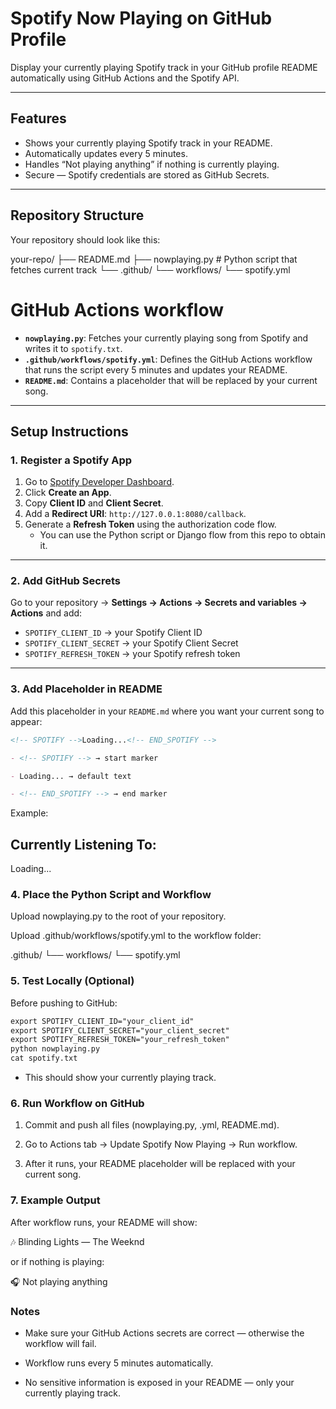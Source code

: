 # Spotify Now Playing on GitHub Profile

Display your currently playing Spotify track in your GitHub profile README automatically using GitHub Actions and the Spotify API.

---

## Features

- Shows your currently playing Spotify track in your README.
- Automatically updates every 5 minutes.
- Handles “Not playing anything” if nothing is currently playing.
- Secure — Spotify credentials are stored as GitHub Secrets.

---

## Repository Structure

Your repository should look like this:

your-repo/
├── README.md
├── nowplaying.py # Python script that fetches current track
└── .github/
      └── workflows/
             └── spotify.yml

# GitHub Actions workflow

- **`nowplaying.py`**: Fetches your currently playing song from Spotify and writes it to `spotify.txt`.
- **`.github/workflows/spotify.yml`**: Defines the GitHub Actions workflow that runs the script every 5 minutes and updates your README.
- **`README.md`**: Contains a placeholder that will be replaced by your current song.

---

## Setup Instructions

### 1. Register a Spotify App

1. Go to [Spotify Developer Dashboard](https://developer.spotify.com/dashboard/applications).
2. Click **Create an App**.
3. Copy **Client ID** and **Client Secret**.
4. Add a **Redirect URI**: `http://127.0.0.1:8080/callback`.
5. Generate a **Refresh Token** using the authorization code flow.
   - You can use the Python script or Django flow from this repo to obtain it.

---

### 2. Add GitHub Secrets

Go to your repository → **Settings → Actions → Secrets and variables → Actions** and add:

- `SPOTIFY_CLIENT_ID` → your Spotify Client ID
- `SPOTIFY_CLIENT_SECRET` → your Spotify Client Secret
- `SPOTIFY_REFRESH_TOKEN` → your Spotify refresh token

---

### 3. Add Placeholder in README

Add this placeholder in your `README.md` where you want your current song to appear:

```md
<!-- SPOTIFY -->Loading...<!-- END_SPOTIFY -->

- <!-- SPOTIFY --> → start marker

- Loading... → default text

- <!-- END_SPOTIFY --> → end marker
```

Example:

## Currently Listening To:

<!-- SPOTIFY -->Loading...<!-- END_SPOTIFY -->

### 4. Place the Python Script and Workflow

Upload nowplaying.py to the root of your repository.

Upload .github/workflows/spotify.yml to the workflow folder:

.github/
  └── workflows/
        └── spotify.yml

### 5. Test Locally (Optional)

Before pushing to GitHub:
```md
export SPOTIFY_CLIENT_ID="your_client_id"
export SPOTIFY_CLIENT_SECRET="your_client_secret"
export SPOTIFY_REFRESH_TOKEN="your_refresh_token"
python nowplaying.py
cat spotify.txt
```

- This should show your currently playing track.

### 6. Run Workflow on GitHub

   1. Commit and push all files (nowplaying.py, .yml, README.md).

   2. Go to Actions tab → Update Spotify Now Playing → Run workflow.

   3. After it runs, your README placeholder will be replaced with your current song.

### 7. Example Output

After workflow runs, your README will show:

🎶 Blinding Lights — The Weeknd

or if nothing is playing:

🎧 Not playing anything

### Notes

- Make sure your GitHub Actions secrets are correct — otherwise the workflow will fail.

- Workflow runs every 5 minutes automatically.

- No sensitive information is exposed in your README — only your currently playing track.
